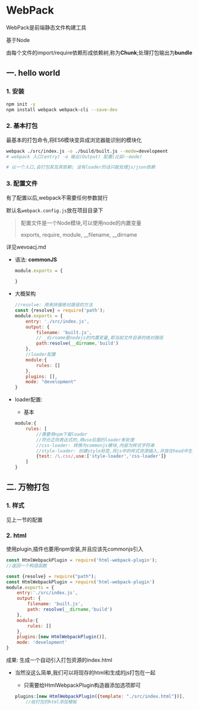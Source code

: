 # WebPack

WebPack是前端静态文件构建工具

基于Node

由每个文件的import/require依赖形成依赖树,称为**Chunk**;处理打包输出为**bundle**

## 一. hello world

### 1. 安装

```bash
npm init -y
npm install webpack webpack-cli --save-dev
```

### 2. 基本打包

最基本的打包命令,将ES6模块变异成浏览器能识别的模块化

```bash
webpack ./src/index.js -o ./build/built.js --mode=development
# webpack 入口(entry) -o 输出(Output) 配置(比如--mode)

# 以一个入口,会打包其及其依赖; 没有loader的话只能处理js/json依赖
```

### 3. 配置文件

有了配置以后,webpack不需要任何参数就行

默认名`webpack.config.js`放在项目目录下

> 配置文件是一个Node模块,可以使用node的内置变量
>
> exports, require, module, __filename, __dirname

详见wevoacj.md

* 语法: **commonJS**

  ```javascript
  module.exports = {
      
  }
  ```

* 大概架构

  ```javascript
  //resolve: 用来拼接绝对路径的方法
  const {resolve} = require('path');
  module.exports = {
      entry: './src/index.js',
      output: {
          filename: 'built.js',
          //__dirname是nodejs的内置变量,即当前文件目录的绝对路径
          path:resolve(__dirname,'build')
      },
      //loader配置
      module:{
          rules: []
      },
      plugins: [],
      mode: "development"
  }
  ```

* loader配置:

  * 基本

  ```javascript
  module:{
      rules: [
          //需要用npm下载loader
          //符合正则表达式的,用use后面的loader来处理
          //css-loader: 转换为commonjs模块,内容为样式字符串
          //style-loader: 创建style标签,将js中的样式资源插入,并放在head中生效
          {test: /\.css/,use:['style-loader','css-loader']}
      ]
  }
  ```

## 二. 万物打包

### 1. 样式

见上一节的配置

### 2. html

使用plugin,插件也要用npm安装,并且应该先commonjs引入

```javascript
const HtmlWebpackPlugin = require('html-webpack-plugin');
//返回一个构造函数
```

```javascript
const {resolve} = require("path");
const HtmlWebpackPlugin = require('html-webpack-plugin')
module.exports = {
    entry:'./src/index.js',
    output: {
        filename: 'built.js',
        path: resolve(__dirname,'build')
    },
    module:{
        rules: []
    },
    plugins:[new HtmlWebpackPlugin()],
    mode: 'development'
}
```

成果: 生成一个自动引入打包资源的index.html

* 当然没这么简单,我们可以将现存的html和生成的js打包在一起

  * 只需要给HtmlWebpackPlugin构造器添加选项即可

  ```javascript
  plugins:[new HtmlWebpackPlugin({template: "./src/index.html"})],
      //给打包的html添加模板
  ```